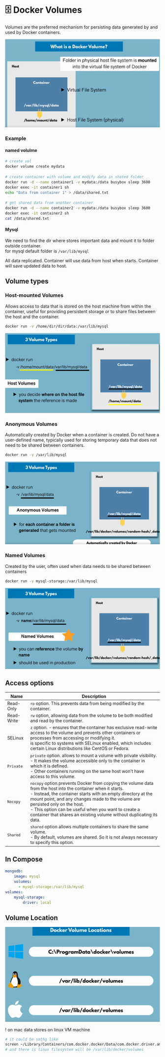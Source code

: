 # 🗄 Docker Volumes

Volumes are the preferred mechanism for persisting data generated by and used by Docker containers.

![](../../aaa-assets/docker-volumes-1.png)

### Example

#### named volulme

```bash
# create vol
docker volume create mydata

# create container with volume and modify data in shated folder
docker run -d --name container1 -v mydata:/data busybox sleep 3600
docker exec -it container1 sh
echo "Data from container 1" > /data/shared.txt

# get shared data from another container
docker run -d --name container2 -v mydata:/data busybox sleep 3600
docker exec -it container2 sh
cat /data/shared.txt
```

#### Mysql

We need to find the dir where stores important data and mount it to folder outside container.\
for mysql default folder is `/var/lib/mysql`

All data replicated. Container will use data from host when starts. Container will save updated data to host.

## Volume types

### Host-mounted Volumes

Allows access to data that is stored on the host machine from within the container, useful for providing persistent storage or to share files between the host and the container.

```bash
docker run -v /home/dir/dir/data:/var/lib/mysql
```

![](../../aaa-assets/docker-volumes-2.jpeg)

### Anonymous Volumes

Automatically created by Docker when a container is created. Do not have a user-defined name, typically used for storing temporary data that does not need to be shared between containers.

```bash
docker run -v /var/lib/mysql
```

![](../../aaa-assets/docker-volumes-3.png)

### Named Volumes

Created by the user, often used when data needs to be shared between containers

```bash
docker run -v mysql-storage:/var/lib/mysql
```

![](../../aaa-assets/docker-volumes-4.png)

## Access options

| Name       | Description                                                                                                                                                                                                                                                                                                                                                                                     |
| ---------- | ----------------------------------------------------------------------------------------------------------------------------------------------------------------------------------------------------------------------------------------------------------------------------------------------------------------------------------------------------------------------------------------------- |
| Read-Only  | `ro` option. This prevents data from being modified by the container.                                                                                                                                                                                                                                                                                                                           |
| Read-Write | `rw` option, allowing data from the volume to be both modified and read by the container.                                                                                                                                                                                                                                                                                                       |
| SELinux    | `z` option. - ensures that the container has exclusive read-write access to the volume and prevents other containers or processes from accessing or modifying it.<br>is specific to systems with SELinux enabled, which includes certain Linux distributions like CentOS or Fedora.                                                                                                             |
| `Private`  | `private` option. allows to mount a volume with private visibility.<br>- It makes the volume accessible only to the container in which it is defined.<br>- Other containers running on the same host won't have access to this volume.                                                                                                                                                          |
| `Nocopy`   | `nocopy` option.prevents Docker from copying the volume data from the host into the container when it starts.<br>- Instead, the container starts with an empty directory at the mount point, and any changes made to the volume are persisted only on the host.<br>- This option can be useful when you want to create a container that shares an existing volume without duplicating its data. |
| `Shared`   | `shared` option allows multiple containers to share the same volume.<br>- By default, volumes are shared. So it is not always necessary to specify this option.                                                                                                                                                                                                                                 |

## In Compose

```yaml
mongodb:
    image: mysql
    volumes:
      - mysql-storage:/var/lib/mysql
volumes:
    mysql-storage:
        driver: local
```

## Volume Location

![](../../aaa-assets/docker-volumes-5.png)

! on mac data stores on linux VM machine

```bash
# it could be smthg like
screen ~/Library/Containers/com.docker.docker/Data/com.docker.driver.amd64-1inux/tty
# and there is linux filesystem will be /var/lib/docker/volumes
```
